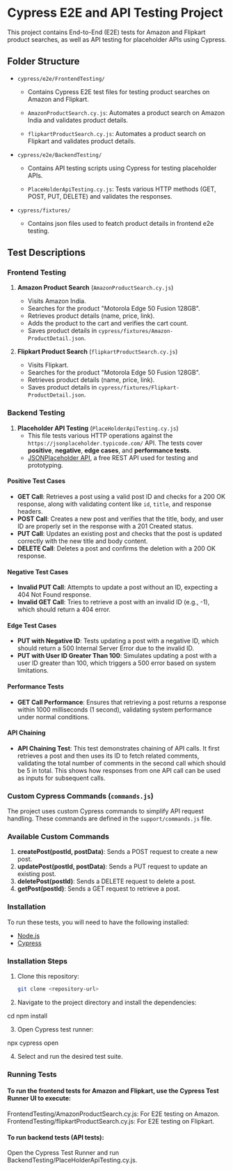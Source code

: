 # Cypress E2E and API Testing Project

This project contains End-to-End (E2E) tests for Amazon and Flipkart product searches, as well as API testing for placeholder APIs using Cypress.

## Folder Structure

- `cypress/e2e/FrontendTesting/`
  - Contains Cypress E2E test files for testing product searches on Amazon and Flipkart.

  - `AmazonProductSearch.cy.js`: Automates a product search on Amazon India and validates product details.
  - `flipkartProductSearch.cy.js`: Automates a product search on Flipkart and validates product details.

- `cypress/e2e/BackendTesting/`
  - Contains API testing scripts using Cypress for testing placeholder APIs.

  - `PlaceHolderApiTesting.cy.js`: Tests various HTTP methods (GET, POST, PUT, DELETE) and validates the responses.

- `cypress/fixtures/`
  - Contains json files used to featch product details in frontend e2e testing. 

## Test Descriptions

### Frontend Testing

1. **Amazon Product Search** (`AmazonProductSearch.cy.js`)
   - Visits Amazon India.
   - Searches for the product "Motorola Edge 50 Fusion 128GB".
   - Retrieves product details (name, price, link).
   - Adds the product to the cart and verifies the cart count.
   - Saves product details in `cypress/fixtures/Amazon-ProductDetail.json`.

2. **Flipkart Product Search** (`flipkartProductSearch.cy.js`)
   - Visits Flipkart.
   - Searches for the product "Motorola Edge 50 Fusion 128GB".
   - Retrieves product details (name, price, link).
   - Saves product details in `cypress/fixtures/Flipkart-ProductDetail.json`.

### Backend Testing

1. **Placeholder API Testing** (`PlaceHolderApiTesting.cy.js`)
   - This file tests various HTTP operations against the `https://jsonplaceholder.typicode.com/` API. The tests cover **positive**, **negative**, **edge cases**, and **performance tests**.
   - [JSONPlaceholder API](https://jsonplaceholder.typicode.com/posts), a free REST API used for testing and prototyping.

#### Positive Test Cases
   - **GET Call**: Retrieves a post using a valid post ID and checks for a 200 OK response, along with validating content like `id`, `title`, and response headers.
   - **POST Call**: Creates a new post and verifies that the title, body, and user ID are properly set in the response with a 201 Created status.
   - **PUT Call**: Updates an existing post and checks that the post is updated correctly with the new title and body content.
   - **DELETE Call**: Deletes a post and confirms the deletion with a 200 OK response.

#### Negative Test Cases
   - **Invalid PUT Call**: Attempts to update a post without an ID, expecting a 404 Not Found response.
   - **Invalid GET Call**: Tries to retrieve a post with an invalid ID (e.g., -1), which should return a 404 error.

#### Edge Test Cases
   - **PUT with Negative ID**: Tests updating a post with a negative ID, which should return a 500 Internal Server Error due to the invalid ID.
   - **PUT with User ID Greater Than 100**: Simulates updating a post with a user ID greater than 100, which triggers a 500 error based on system limitations.

#### Performance Tests
   - **GET Call Performance**: Ensures that retrieving a post returns a response within 1000 milliseconds (1 second), validating system performance under normal conditions.

#### API Chaining
   - **API Chaining Test**: This test demonstrates chaining of API calls. It first retrieves a post and then uses its ID to fetch related comments, validating the total number of comments in the second call which should be 5 in total. This shows how responses from one API call can be used as inputs for subsequent calls.

### Custom Cypress Commands (`commands.js`)

The project uses custom Cypress commands to simplify API request handling. These commands are defined in the `support/commands.js` file.

### Available Custom Commands

1. **createPost(postId, postData)**: Sends a POST request to create a new post.
2. **updatePost(postId, postData)**: Sends a PUT request to update an existing post.
3. **deletePost(postId)**: Sends a DELETE request to delete a post.
4. **getPost(postId)**: Sends a GET request to retrieve a post.

### Installation

To run these tests, you will need to have the following installed:

- [Node.js](https://nodejs.org/)
- [Cypress](https://www.cypress.io/)

### Installation Steps

1. Clone this repository:

   ```bash
   git clone <repository-url>

2. Navigate to the project directory and install the dependencies:

  cd <project-directory>
  npm install

3. Open Cypress test runner:
  
  npx cypress open

4. Select and run the desired test suite.

### Running Tests
#### To run the frontend tests for Amazon and Flipkart, use the Cypress Test Runner UI to execute:

  FrontendTesting/AmazonProductSearch.cy.js: For E2E testing on Amazon.
  FrontendTesting/flipkartProductSearch.cy.js: For E2E testing on Flipkart.
#### To run backend tests (API tests):

  Open the Cypress Test Runner and run BackendTesting/PlaceHolderApiTesting.cy.js.

